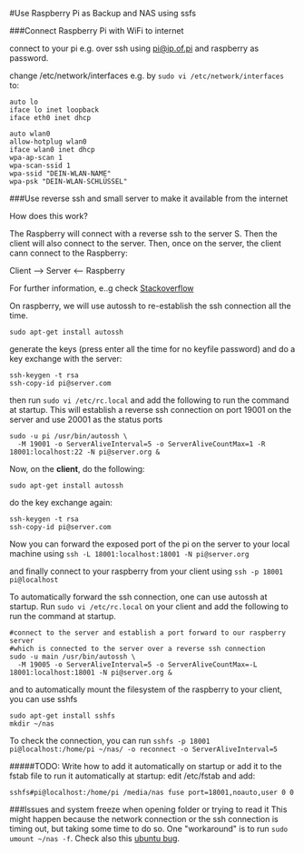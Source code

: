 #Use Raspberry Pi as Backup and NAS using ssfs

###Connect Raspberry Pi with WiFi to internet

connect to your pi e.g. over ssh using pi@ip.of.pi and raspberry as password.

change /etc/network/interfaces
e.g. by `sudo vi /etc/network/interfaces` to:
```
auto lo
iface lo inet loopback
iface eth0 inet dhcp

auto wlan0
allow-hotplug wlan0
iface wlan0 inet dhcp
wpa-ap-scan 1
wpa-scan-ssid 1
wpa-ssid "DEIN-WLAN-NAME"
wpa-psk "DEIN-WLAN-SCHLÜSSEL"
```

###Use reverse ssh and small server to make it available from the internet

How does this work?

The Raspberry will connect with a reverse ssh to the server S. Then the client will also connect to the server. Then, once on the server, the client cann connect to the Raspberry:

Client --> Server <-- Raspberry

For further information, e..g check [Stackoverflow](http://unix.stackexchange.com/questions/76935/how-can-i-mount-a-remote-sshfs-directory-of-an-publicly-inaccessible-server-on-m)

On raspberry, we will use autossh to re-establish the ssh connection all the time.

`sudo apt-get install autossh`

generate the keys (press enter all the time for no keyfile password) and do a key exchange with the server:
```
ssh-keygen -t rsa
ssh-copy-id pi@server.com
```

then run `sudo vi /etc/rc.local` and add the following to run the command at startup. This will establish a reverse ssh connection on port 19001 on the server and use 20001 as the status ports
```
sudo -u pi /usr/bin/autossh \
  -M 19001 -o ServerAliveInterval=5 -o ServerAliveCountMax=1 -R 18001:localhost:22 -N pi@server.org &
```

Now, on the **client**, do the following:

`sudo apt-get install autossh`

do the key exchange again:

```
ssh-keygen -t rsa
ssh-copy-id pi@server.com
```

Now you can forward the exposed port of the pi on the server to your local machine using `ssh -L 18001:localhost:18001 -N pi@server.org`

and finally connect to your raspberry from your client using `ssh -p 18001 pi@localhost`

To automatically forward the ssh connection, one can use autossh at startup. Run `sudo vi /etc/rc.local` on your client and add the following to run the command at startup.
```
#connect to the server and establish a port forward to our raspberry server
#which is connected to the server over a reverse ssh connection
sudo -u main /usr/bin/autossh \
  -M 19005 -o ServerAliveInterval=5 -o ServerAliveCountMax=-L 18001:localhost:18001 -N pi@server.org &

```

and to automatically mount the filesystem of the raspberry to your client, you can use sshfs
```
sudo apt-get install sshfs
mkdir ~/nas
```

To check the connection, you can run `sshfs -p 18001 pi@localhost:/home/pi ~/nas/ -o reconnect -o ServerAliveInterval=5`

#####TODO: Write how to add it automatically on startup
or add it to the fstab file to run it automatically at startup:
edit /etc/fstab and add:
```
sshfs#pi@localhost:/home/pi /media/nas fuse port=18001,noauto,user 0 0

```

###Issues and system freeze when opening folder or trying to read it
This might happen because the network connection or the ssh connection is timing out, but taking some time to do so.
One "workaround" is to run `sudo umount ~/nas -f`. Check also this [ubuntu bug](https://bugs.launchpad.net/ubuntu/+source/sshfs-fuse/+bug/159031).

